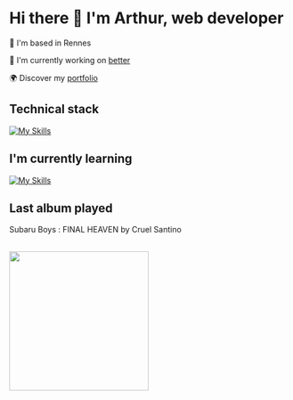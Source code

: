 # Hi there 👋 I'm Arthur, web developer

📍 I'm based in Rennes

🚀 I'm currently working on [better](https://github.com/abroudoux/better.git)

🌍 Discover my [portfolio](https://abroudoux-portfolio.vercel.app/)

## Technical stack

[![My Skills](https://skillicons.dev/icons?i=svelte,typescript,tailwind,adonis,go,postgres,docker&perline=8)](https://skillicons.dev)

## I'm currently learning

[![My Skills](https://skillicons.dev/icons?i=java,spring,threejs,kafka,kubernetes,githubactions,s&perline=8)](https://skillicons.dev)

## Last album played

<div>
    <p>Subaru Boys : FINAL HEAVEN by Cruel Santino</p>
    <br>
    <img style="width: 250px;" src="https://i.scdn.co/image/ab67616d0000b273cb1c6242218b250959aa475e"/>
</div>
